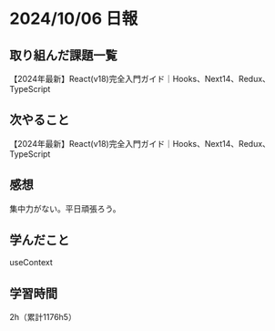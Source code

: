 # 2024/10/06 日報
## 取り組んだ課題一覧
【2024年最新】React(v18)完全入門ガイド｜Hooks、Next14、Redux、TypeScript

## 次やること
【2024年最新】React(v18)完全入門ガイド｜Hooks、Next14、Redux、TypeScript


## 感想
集中力がない。平日頑張ろう。

## 学んだこと
useContext

## 学習時間
2h（累計1176h5）
